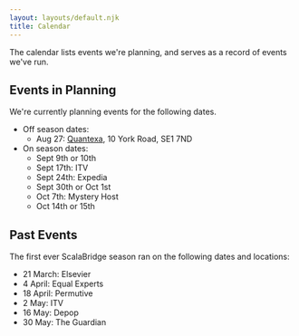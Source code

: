 ```yaml
---
layout: layouts/default.njk
title: Calendar
---
```

The calendar lists events we're planning, and serves as a record of events we've run.

## Events in Planning

We're currently planning events for the following dates.

- Off season dates: 
  - Aug 27: [Quantexa][quantexa], 10 York Road, SE1 7ND
- On season dates:
  - Sept 9th or 10th
  - Sept 17th: ITV
  - Sept 24th: Expedia
  - Sept 30th or Oct 1st
  - Oct 7th: Mystery Host
  - Oct 14th or 15th


## Past Events

The first ever ScalaBridge season ran on the following dates and locations:

* 21 March: Elsevier
* 4 April: Equal Experts
* 18 April: Permutive
* 2 May: ITV
* 16 May: Depop
* 30 May: The Guardian

[quantexa]: https://www.quantexa.com/
